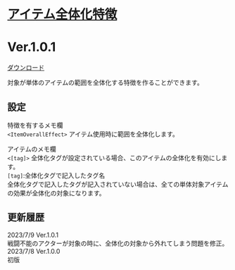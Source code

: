 # [アイテム全体化特徴](https://raw.githubusercontent.com/nuun888/MZ/master/NUUN_ItemOverallEffect.js)
# Ver.1.0.1
[ダウンロード](https://raw.githubusercontent.com/nuun888/MZ/master/NUUN_ItemOverallEffect.js)

対象が単体のアイテムの範囲を全体化する特徴を作ることができます。  

## 設定
特徴を有するメモ欄  
`<ItemOverallEffect>` アイテム使用時に範囲を全体化します。  

アイテムのメモ欄  
`<[tag]>` 全体化タグが設定されている場合、このアイテムの全体化を有効にします。  
`[tag]`:全体化タグで記入したタグ名  
全体化タグで記入したタグが記入されていない場合は、全ての単体対象アイテムの効果が全体化の対象になります。  

## 更新履歴
2023/7/9 Ver.1.0.1  
戦闘不能のアクターが対象の時に、全体化の対象から外れてしまう問題を修正。  
2023/7/8 Ver.1.0.0  
初版  
